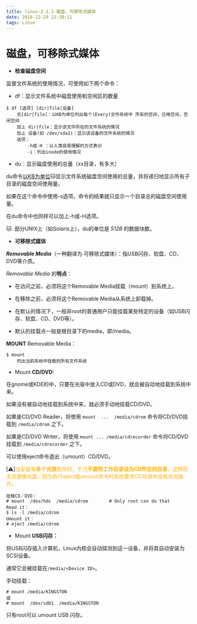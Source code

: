 ```yaml
---
title: linux-3.1.2-磁盘，可移除式媒体
date: 2016-12-29 22:38:11
tags: Linux
---
```


# 磁盘，可移除式媒体

- **检查磁盘空间**

监督文件系统的使用情况，可使用如下两个命令：

- df：显示文件系统中磁盘使用和空闲区的数量

```
$ df [选项] [dir|file|设备]
    无[dir|file]：以KB为单位列出每个(Every)文件系统中 所有的空间，已用空间，空闲空间
    加上 dir|file：显示该文件所在的文件系统的情况
    加上 设备(如 /dev/sda1)：显示该设备的文件系统的情况
    选项：
        -h或-H ：以人类容易理解的方式表示
        -i：列出inode的使用情况
```

- du：显示磁盘使用的总量（xx目录，有多大）

du命令<u>以KB为单位</u>🐱显示文件系统磁盘空间使用的总量，并将递归地显示所有子目录的磁盘空间使用量。

如果在这个命令中使用-s选项，命令的结果就只显示一个目录总的磁盘空间使用量。

在du命令中也同样可以加上-h或-H选项。

🐱. 部分UNIX上（如Solaris上），du的单位是 *512B* 的数据块数。

- **可移除式媒体**

**_Removable Media_**（一种翻译为  可移除式媒体）：指USB闪存、软盘、CD、DVD等介质。

_Removable Media_ 的**特点**：

- 在访问之前，必须将这个Removable Media挂载（mount）到系统上。
  
- 在移除之前，必须将这个Removable Media从系统上卸载掉。
  
- 在默认的情况下，一般非root的普通用户只能挂载某些特定的设备（如USB闪存、软盘、CD、DVD等）。
  
- 默认的挂载点一般是根目录下的media，即/media。

**MOUNT** Removable Media：

```
$ mount
    列出当前系统中挂载的所有文件系统
```

* Mount **CD/DVD:**  

在gnome或KDE的中，只要在光驱中放入CD或DVD，就会被自动地挂载到系统中来。

如果没有被自动地挂载到系统中来，就必须手动地挂载CD/DVD。

如果是CD/DVD Reader，将使用 `mount  ...  /media/cdrom` 命令将CD/DVD挂载到 `/media/cdrom` 之下。

如果是CD/DVD Writer，将使用 `mount ... /media/cdrecorder` 命令将CD/DVD挂载到 `/media/cdrecorder` 之下。

可以使用eject命令退出（umount）CD/DVD。

\[⚠️\]<span style="color: #fcb100;">当安装有**多个光盘**软件时，千万**不要将工作目录设为CD所在的目录**，这样将无法更换光盘，因为执行eject或umount命令时系统要求CD目录中没有任何操作。</span>

```
挂载CD／DVD：
# mount  /dev/hdc  /media/cdrom        # Only root can do that
Read it：
$ ls -l /media/cdrom
Umount it：
# eject /media/cdrom
```

* Mount **USB闪存：**  

将USB闪存插入计算机，Linux内核会自动探测到这一设备，并将其自动安装为SCSI设备。

通常它会被挂载在`/media/<Device ID>`。

手动挂载：

```
# mount /media/KINGSTON
或
# mount  /dev/sdb1  /media/KINGSTON
```

只有root可以 umount USB 闪存。
